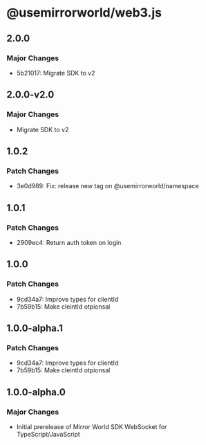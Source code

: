 # @usemirrorworld/web3.js

## 2.0.0

### Major Changes

- 5b21017: Migrate SDK to v2

## 2.0.0-v2.0

### Major Changes

- Migrate SDK to v2

## 1.0.2

### Patch Changes

- 3e0d989: Fix: release new tag on @usemirrorworld/namespace

## 1.0.1

### Patch Changes

- 2909ec4: Return auth token on login

## 1.0.0

### Patch Changes

- 9cd34a7: Improve types for clientId
- 7b59b15: Make cleintId otpionsal

## 1.0.0-alpha.1

### Patch Changes

- 9cd34a7: Improve types for clientId
- 7b59b15: Make cleintId otpionsal

## 1.0.0-alpha.0

### Major Changes

- Initial prerelease of Mirror World SDK WebSocket for TypeScript/JavaScript
